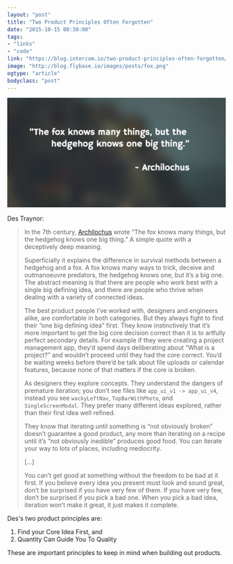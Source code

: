 ```yaml
---
layout: "post"
title: "Two Product Principles Often Forgotten"
date: "2015-10-15 08:30:00"
tags: 
- "links"
- "code"
link: "https://blog.intercom.io/two-product-principles-often-forgotten/"
image: "http://blog.flybase.io/images/posts/fox.png"
ogtype: "article"
bodyclass: "post"
---
```


<div class="box-wrap"><div class="box">
	<img src="/images/posts/fox.png" />
</div></div>

Des Traynor:

> In the 7th century, [Archilochus](https://en.wikipedia.org/wiki/Archilochus) wrote “The fox knows many things, but the hedgehog knows one big thing.” A simple quote with a deceptively deep meaning.
> 
> Superficially it explains the difference in survival methods between a hedgehog and a fox. A fox knows many ways to trick, deceive and outmanoeuvre predators, the hedgehog knows one, but it’s a big one. The abstract meaning is that there are people who work best with a single big defining idea, and there are people who thrive when dealing with a variety of connected ideas.
> 
> The best product people I’ve worked with, designers and engineers alike, are comfortable in both categories. But they always fight to find their “one big defining idea” first. They know instinctively that it’s more important to get the big core decision correct than it is to artfully perfect secondary details. For example if they were creating a project management app, they’d spend days deliberating about “What is a project?” and wouldn’t proceed until they had the core correct. You’d be waiting weeks before there’d be talk about file uploads or calendar features, because none of that matters if the core is broken.
> 
> As designers they explore concepts. They understand the dangers of premature iteration; you don’t see files like `app_ui_v1 -> app_ui_v4`, instead you see `wackyLeftNav`, `TopBarWithPhoto`, and `SingleScreenModal`. They prefer many different ideas explored, rather than their first idea well refined.
> 
> They know that iterating until something is “not obviously broken” doesn’t guarantee a good product, any more than iterating on a recipe until it’s “not obviously inedible” produces good food. You can iterate your way to lots of places, including mediocrity.
> 
> [...]
> 
> You can’t get good at something without the freedom to be bad at it first. If you believe every idea you present must look and sound great, don’t be surprised if you have very few of them. If you have very few, don’t be surprised if you pick a bad one. When you pick a bad idea, iteration won’t make it great, it just makes it complete.

Des's two product principles are:

1. Find your Core Idea First, and
2. Quantity Can Guide You To Quality

These are important principles to keep in mind when building out products.